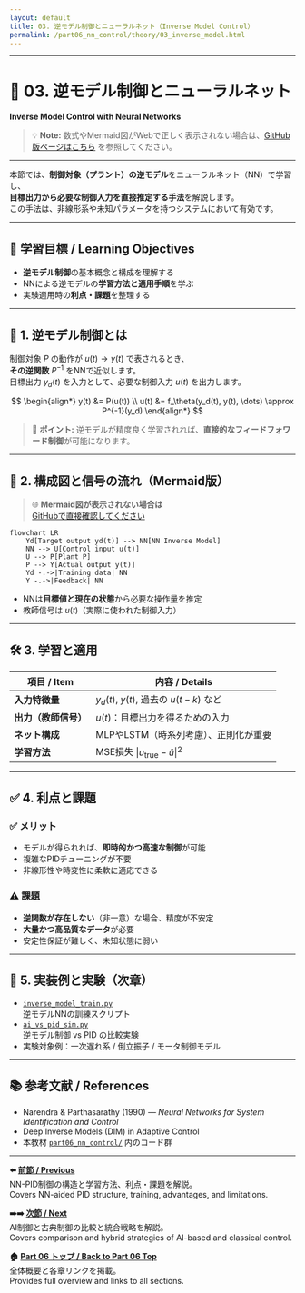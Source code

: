 ```yaml
---
layout: default
title: 03. 逆モデル制御とニューラルネット（Inverse Model Control）
permalink: /part06_nn_control/theory/03_inverse_model.html
---
```


---

# 🔁 03. 逆モデル制御とニューラルネット  
**Inverse Model Control with Neural Networks**

> 💡 **Note:** 数式やMermaid図がWebで正しく表示されない場合は、[GitHub版ページはこちら](https://github.com/Samizo-AITL/EduController/blob/main/part06_nn_control/theory/03_inverse_model.md) を参照してください。

---

本節では、**制御対象（プラント）の逆モデル**をニューラルネット（NN）で学習し、  
**目標出力から必要な制御入力を直接推定する手法**を解説します。  
この手法は、非線形系や未知パラメータを持つシステムにおいて有効です。

---

## 🎯 **学習目標 / Learning Objectives**

- **逆モデル制御**の基本概念と構成を理解する  
- NNによる逆モデルの**学習方法と適用手順**を学ぶ  
- 実験適用時の**利点・課題**を整理する  

---

## 🔄 **1. 逆モデル制御とは**

制御対象 $P$ の動作が $u(t) \rightarrow y(t)$ で表されるとき、  
**その逆関数** $P^{-1}$ をNNで近似します。  
目標出力 $y_d(t)$ を入力として、必要な制御入力 $u(t)$ を出力します。

$$
\begin{align*}
y(t) &= P(u(t)) \\
u(t) &= f_\theta(y_d(t), y(t), \dots) \approx P^{-1}(y_d)
\end{align*}
$$

> 📌 **ポイント:** 逆モデルが精度良く学習されれば、**直接的なフィードフォワード制御**が可能になります。

---

## 🧠 **2. 構成図と信号の流れ（Mermaid版）**

> 🌐 **Mermaid図が表示されない場合は**  
> [GitHubで直接確認してください](https://github.com/Samizo-AITL/EduController/blob/main/part06_nn_control/theory/03_inverse_model.md)

```mermaid
flowchart LR
    Yd[Target output yd(t)] --> NN[NN Inverse Model]
    NN --> U[Control input u(t)]
    U --> P[Plant P]
    P --> Y[Actual output y(t)]
    Yd -.->|Training data| NN
    Y -.->|Feedback| NN
```

- NNは**目標値と現在の状態**から必要な操作量を推定  
- 教師信号は $u(t)$（実際に使われた制御入力）

---

## 🛠️ **3. 学習と適用**

| **項目 / Item**     | **内容 / Details**                                |
|---------------------|---------------------------------------------------|
| **入力特徴量**      | $y_d(t)$, $y(t)$, 過去の $u(t-k)$ など              |
| **出力（教師信号）**| $u(t)$：目標出力を得るための入力                   |
| **ネット構成**      | MLPやLSTM（時系列考慮）、正則化が重要               |
| **学習方法**        | MSE損失 $\|u_{\text{true}} - \hat{u}\|^2$           |

---

## ✅ **4. 利点と課題**

### ✅ メリット
- モデルが得られれば、**即時的かつ高速な制御**が可能  
- 複雑なPIDチューニングが不要  
- 非線形性や時変性に柔軟に適応できる  

### ⚠️ 課題
- **逆関数が存在しない**（非一意）な場合、精度が不安定  
- **大量かつ高品質なデータ**が必要  
- 安定性保証が難しく、未知状態に弱い  

---

## 🧪 **5. 実装例と実験（次章）**

- [`inverse_model_train.py`](../simulation/inverse_model_train.py)  
  逆モデルNNの訓練スクリプト  
- [`ai_vs_pid_sim.py`](../simulation/ai_vs_pid_sim.py)  
  逆モデル制御 vs PID の比較実験  
- 実験対象例：一次遅れ系 / 倒立振子 / モータ制御モデル  

---

## 📚 **参考文献 / References**

- Narendra & Parthasarathy (1990) — *Neural Networks for System Identification and Control*  
- Deep Inverse Models (DIM) in Adaptive Control  
- 本教材 [`part06_nn_control/`](https://samizo-aitl.github.io/EduController/part06_nn_control/) 内のコード群  

---

**⬅️ [前節 / Previous](https://samizo-aitl.github.io/EduController/part06_nn_control/theory/02_nn_pid.html)**  
NN-PID制御の構造と学習方法、利点・課題を解説。  
Covers NN-aided PID structure, training, advantages, and limitations.

**➡️➡️ [次節 / Next](https://samizo-aitl.github.io/EduController/part06_nn_control/theory/04_ai_vs_classical.html)**  
AI制御と古典制御の比較と統合戦略を解説。  
Covers comparison and hybrid strategies of AI-based and classical control.

**🏠 [Part 06 トップ / Back to Part 06 Top](https://samizo-aitl.github.io/EduController/part06_nn_control/)**  
全体概要と各章リンクを掲載。  
Provides full overview and links to all sections.
